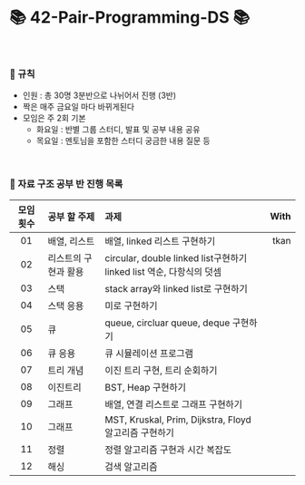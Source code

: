 # 📚 42-Pair-Programming-DS 📚

<br>

### 📍 규칙
- 인원 : 총 30명 3분반으로 나뉘어서 진행 (3반)
- 짝은 매주 금요일 마다 바뀌게된다
- 모임은 주 2회 기본
  - 화요일 : 반별 그룹 스터디, 발표 및 공부 내용 공유
  - 목요일 : 멘토님을 포함한 스터디 궁금한 내용 질문 등 

<br>

### 📎 자료 구조 공부 반 진행 목록
|모임 횟수|공부 할 주제|과제|With|
|:---:|:---|:---|---:|
|01|배열, 리스트|배열, linked 리스트 구현하기|tkan|
|02|리스트의 구현과 활용|circular, double linked list구현하기 linked list 역순, 다항식의 덧셈||
|03|스택|stack array와 linked list로 구현하기||
|04|스택 응용|미로 구현하기||
|05|큐|queue, circluar queue, deque 구현하기||
|06|큐 응용|큐 시뮬레이션 프로그램||
|07|트리 개념|이진 트리 구현, 트리 순회하기||
|08|이진트리|BST, Heap 구현하기||
|09|그래프|배열, 연결 리스트로 그래프 구현하기||
|10|그래프|MST, Kruskal, Prim, Dijkstra, Floyd 알고리즘 구현하기||
|11|정렬|정렬 알고리즘 구현과 시간 복잡도||
|12|해싱|검색 알고리즘||
